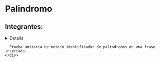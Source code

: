 # Palindromo
<body>
  <div>
    <h2>Integrantes:</h2>
    <details>
      -Luis Burgos
      -Fernando Robles
        -Felipe Sanzana 
    </details>



      Prueba unitaria de metodo identificador de palindromos en una frase insertada.
    </div>
</body>

